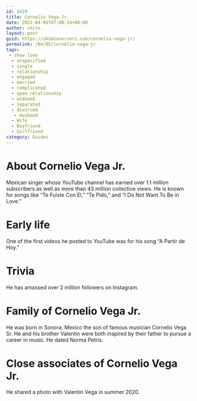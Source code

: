 ```yaml
---
id: 1429
title: Cornelio Vega Jr.
date: 2021-04-05T07:00:24+00:00
author: chito
layout: post
guid: https://ukdataservers.com/cornelio-vega-jr/
permalink: /04/05/cornelio-vega-jr
tags:
 - show love
  - unspecified
  - single
  - relationship
  - engaged
  - married
  - complicated
  - open relationship
  - widowed
  - separated
  - divorced
   - Husband
  - Wife
  - Boyfriend
  - Girlfriend
category: Guides
---
```




  
  
#  About Cornelio Vega Jr.
                  
                  
                  
Mexican singer whose YouTube channel has earned over 1.1 million subscribers as well as more than 43 million collective views. He is known for songs like &#8220;Te Fuiste Con El,&#8221; &#8220;Te Pido,&#8221; and &#8220;I Do Not Want To Be in Love.&#8221; 
                  
                
                
                
# Early life
                  
                  
                  
One of the first videos he posted to YouTube was for his song &#8220;A Partir de Hoy.&#8221;  
                  
                
                
                
# Trivia
                  
                  
                  
He has amassed over 2 million followers on Instagram. 
                  
                
                
                
# Family of Cornelio Vega Jr.
                  
                  
                  
He was born in Sonora, Mexico the son of famous musician Cornelio Vega Sr. He and his brother Valentin were both inspired by their father to pursue a career in music. He dated Norma Petris. 
                  
                
                
                
# Close associates of Cornelio Vega Jr.
                  
                  
                  
He shared a photo with Valentín Vega in summer 2020.
                  
                
              
            
          
          
          
    
    
  
